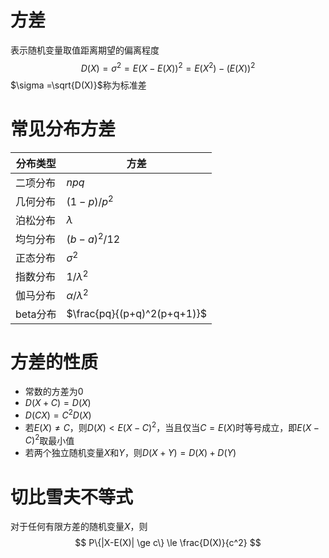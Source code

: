 # 方差
表示随机变量取值距离期望的偏离程度
$$
D(X)= \sigma ^2 = E(X-E(X))^2 = E(X^2) - (E(X))^2
$$
$\sigma =\sqrt{D(X)}$称为标准差

# 常见分布方差
分布类型|方差
----|-----
二项分布|$npq$
几何分布|$(1-p)/p^2$
泊松分布|$\lambda$
均匀分布|$(b-a)^2/12$
正态分布|$\sigma ^2$
指数分布|$1/\lambda ^2$
伽马分布|$\alpha /\lambda ^2$
beta分布|$\frac{pq}{(p+q)^2(p+q+1)}$

# 方差的性质
* 常数的方差为0
* $D(X+C) = D(X)$
* $D(CX) = C^2D(X)$
* 若$E(X) \neq C$，则$D(X) < E(X - C)^2$，当且仅当$C = E(X)$时等号成立，即$E(X -C)^2$取最小值
* 若两个独立随机变量$X$和$Y$，则$D(X+Y) = D(X)+D(Y)$

# 切比雪夫不等式
对于任何有限方差的随机变量$X$，则
$$
P\{|X-E(X)| \ge c\} \le \frac{D(X)}{c^2}
$$


